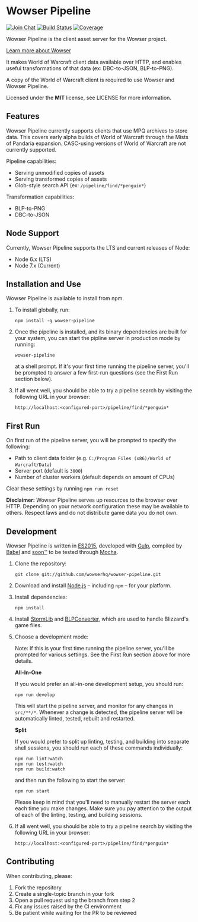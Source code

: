 # Wowser Pipeline

[![Join Chat](https://img.shields.io/badge/gitter-join_chat-blue.svg?style=flat)](https://gitter.im/wowserhq/wowser)
[![Build Status](https://img.shields.io/travis/wowserhq/wowser-pipeline.svg?style=flat)](https://travis-ci.org/wowserhq/wowser-pipeline)
[![Coverage](https://img.shields.io/codeclimate/coverage/github/wowserhq/wowser-pipeline.svg?style=flat)](https://codeclimate.com/github/wowserhq/wowser-pipeline)

Wowser Pipeline is the client asset server for the Wowser project.

[Learn more about Wowser](https://github.com/wowserhq/wowser)

It makes World of Warcraft client data available over HTTP, and enables useful
transformations of that data (ex: DBC-to-JSON, BLP-to-PNG).

A copy of the World of Warcraft client is required to use Wowser and Wowser
Pipeline.

Licensed under the **MIT** license, see LICENSE for more information.

## Features

Wowser Pipeline currently supports clients that use MPQ archives to store data.
This covers early alpha builds of World of Warcraft through the Mists of
Pandaria expansion. CASC-using versions of World of Warcraft are not currently
supported.

Pipeline capabilities:

- Serving unmodified copies of assets
- Serving transformed copies of assets
- Glob-style search API (ex: `/pipeline/find/*penguin*`)

Transformation capabilities:

- BLP-to-PNG
- DBC-to-JSON

## Node Support

Currently, Wowser Pipeline supports the LTS and current releases of Node:

- Node 6.x (LTS)
- Node 7.x (Current)

## Installation and Use

Wowser Pipeline is available to install from npm.

1. To install globally, run:

   ```shell
   npm install -g wowser-pipeline
   ```

2. Once the pipeline is installed, and its binary dependencies are built for
   your system, you can start the pipline server in production mode by running:

   ```shell
   wowser-pipeline
   ```

   at a shell prompt. If it's your first time running the pipeline server,
   you'll be prompted to answer a few first-run questions (see the First Run
   section below).

3. If all went well, you should be able to try a pipeline search by visiting the
   following URL in your browser:

   ```
   http://localhost:<configured-port>/pipeline/find/*penguin*
   ```

## First Run

On first run of the pipeline server, you will be prompted to specify the
following:

- Path to client data folder (e.g. `C:/Program Files (x86)/World of Warcraft/Data`)
- Server port (default is `3000`)
- Number of cluster workers (default depends on amount of CPUs)

Clear these settings by running `npm run reset`

**Disclaimer:** Wowser Pipeline serves up resources to the browser over HTTP.
Depending on your network configuration these may be available to others.
Respect laws and do not distribute game data you do not own.

## Development

Wowser Pipeline is written in [ES2015], developed with [Gulp], compiled by
[Babel] and [soon™] to be tested through [Mocha].

1. Clone the repository:

   ```shell
   git clone git://github.com/wowserhq/wowser-pipeline.git
   ```

2. Download and install [Node.js] – including `npm` – for your platform.

3. Install dependencies:

   ```shell
   npm install
   ```

4. Install [StormLib] and [BLPConverter], which are used to handle Blizzard's
   game files.

6. Choose a development mode:

   Note: If this is your first time running the pipeline server, you'll be
   prompted for various settings. See the First Run section above for more
   details.

   **All-In-One**

   If you would prefer an all-in-one development setup, you should run:

   ```shell
   npm run develop
   ```

   This will start the pipeline server, and monitor for any changes in
   `src/**/*`. Whenever a change is detected, the pipeline server will be
   automatically linted, tested, rebuilt and restarted.

   **Split**

   If you would prefer to split up linting, testing, and building into
   separate shell sessions, you should run each of these commands individually:

   ```shell
   npm run lint:watch
   npm run test:watch
   npm run build:watch
   ```

   and then run the following to start the server:

   ```shell
   npm run start
   ```

   Please keep in mind that you'll need to manually restart the server each
   each time you make changes. Make sure you pay attention to the output
   of each of the linting, testing, and building sessions.

7. If all went well, you should be able to try a pipeline search by visiting the
   following URL in your browser:

   ```
   http://localhost:<configured-port>/pipeline/find/*penguin*
   ```

## Contributing

When contributing, please:

1. Fork the repository
2. Create a single-topic branch in your fork
3. Open a pull request using the branch from step 2
4. Fix any issues raised by the CI environment
5. Be patient while waiting for the PR to be reviewed

[Babel]: https://babeljs.io/
[BLPConverter]: https://github.com/wowserhq/blizzardry#blp
[ES2015]: https://babeljs.io/docs/learn-es2015/
[Gulp]: http://gulpjs.com/
[Mocha]: http://mochajs.org/
[Node.js]: http://nodejs.org/#download
[StormLib]: https://github.com/wowserhq/blizzardry#mpq
[soon™]: http://www.wowwiki.com/Soon
